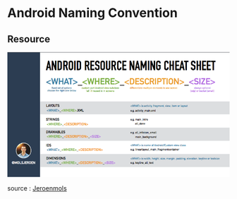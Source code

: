 # Android Naming Convention

## Resource
<img src="https://github.com/pratamawijaya/AndroidNamingConvention/blob/master/art/layout_naming_convention.png?raw=true"/>

source : [Jeroenmols](http://jeroenmols.com/blog/2016/03/07/resourcenaming/) 

